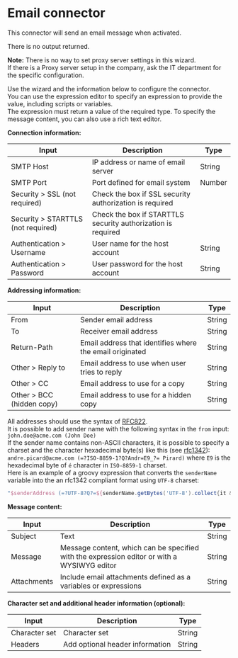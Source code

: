 # Email connector

This connector will send an email message when activated.

There is no output returned.

**Note:** There is no way to set proxy server settings in this wizard.  
If there is a Proxy server setup in the company, ask the IT department for the specific configuration.

Use the wizard and the information below to configure the connector.  
You can use the expression editor to specify an expression to provide the value, including scripts or variables.  
The expression must return a value of the required type. To specify the message content, you can also use a rich text editor.

**Connection information:**

| Input                              | Description                                                  | Type   |
| ---------------------------------- | ------------------------------------------------------------ | ------ |
| SMTP Host                          | IP address or name of email server                           | String |
| SMTP Port                          | Port defined for email system                                | Number |
| Security > SSL (not required)      | Check the box if SSL security authorization is required      |        |
| Security > STARTTLS (not required) | Check the box if STARTTLS security authorization is required |        |
| Authentication > Username          | User name for the host account                               | String |
| Authentication > Password          | User password for the host account                           | String |

**Addressing information:**

| Input                     | Description                                   | Type   |
| ------------------------- | --------------------------------------------- | ------ |
| From                      | Sender email address                          | String |
| To                        | Receiver email address                        | String |
| Return-Path  | Email address that identifies where the email originated | String  | 
| Other > Reply to          | Email address to use when user tries to reply | String |
| Other > CC                | Email address to use for a copy               | String |
| Other > BCC (hidden copy) | Email address to use for a hidden copy        | String |

All addresses should use the syntax of [RFC822](https://www.ietf.org/rfc/rfc822.txt).  
It is possible to add sender name with the following syntax in the `from` input:  
`john.doe@acme.com (John Doe)`  
If the sender name contains non-ASCII characters, it is possible to specify a charset and the character hexadecimal byte(s) like this (see [rfc1342](https://tools.ietf.org/html/rfc1342)):  
`andre.picard@acme.com (=?ISO-8859-1?Q?Andr=E9_?= Pirard)` where `E9` is the hexadecimal byte of `é` character in `ISO-8859-1` charset.  
Here is an example of a groovy expression that converts the `senderName` variable into the an rfc1342 compliant format using `UTF-8` charset:

```groovy
"$senderAddress (=?UTF-8?Q?=${senderName.getBytes('UTF-8').collect{it & 0xFF}.collect{Integer.toHexString((int) it) }.join('=')}?=)"
```

**Message content:**

| Input       | Description                                                                                 | Type   |
| ----------- | ------------------------------------------------------------------------------------------- | ------ |
| Subject     | Text                                                                                        | String |
| Message     | Message content, which can be specified with the expression editor or with a WYSIWYG editor | String |
| Attachments | Include email attachments defined as a variables or expressions                             | String |

**Character set and additional header information (optional):**

| Input         | Description                     | Type   |
| ------------- | ------------------------------- | ------ |
| Character set | Character set                   | String |
| Headers       | Add optional header information | String |

